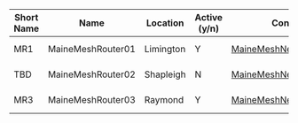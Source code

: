 | Short Name | Name               | Location      | Active (y/n) | Contact                | Notes         |
|------------|--------------------|---------------|--------------|------------------------|---------------|
| MR1        | MaineMeshRouter01  | Limington     | Y            | MaineMeshNet@gmail.com | Solar, 11.1Wh |
| TBD        | MaineMeshRouter02  | Shapleigh     | N            | MaineMeshNet@gmail.com | Solar, 11.1Wh |
| MR3        | MaineMeshRouter03  | Raymond       | Y            | MaineMeshNet@gmail.com | Solar, 11.1Wh |




